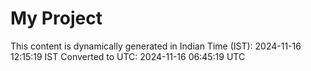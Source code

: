# My Project

This content is dynamically generated in Indian Time (IST): 2024-11-16 12:15:19 IST
Converted to UTC: 2024-11-16 06:45:19 UTC
